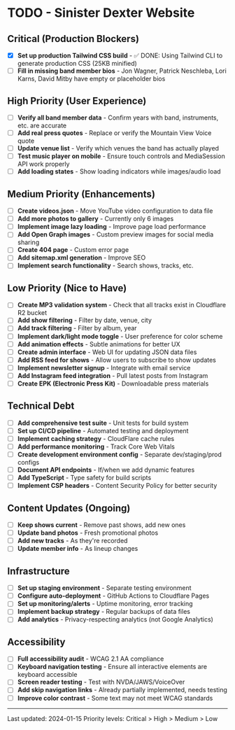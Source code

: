# TODO - Sinister Dexter Website

## Critical (Production Blockers)
- [x] **Set up production Tailwind CSS build** - ✅ DONE: Using Tailwind CLI to generate production CSS (25KB minified)
- [ ] **Fill in missing band member bios** - Jon Wagner, Patrick Neschleba, Lori Karns, David Mitby have empty or placeholder bios

## High Priority (User Experience)
- [ ] **Verify all band member data** - Confirm years with band, instruments, etc. are accurate
- [ ] **Add real press quotes** - Replace or verify the Mountain View Voice quote
- [ ] **Update venue list** - Verify which venues the band has actually played
- [ ] **Test music player on mobile** - Ensure touch controls and MediaSession API work properly
- [ ] **Add loading states** - Show loading indicators while images/audio load

## Medium Priority (Enhancements)
- [ ] **Create videos.json** - Move YouTube video configuration to data file
- [ ] **Add more photos to gallery** - Currently only 6 images
- [ ] **Implement image lazy loading** - Improve page load performance
- [ ] **Add Open Graph images** - Custom preview images for social media sharing
- [ ] **Create 404 page** - Custom error page
- [ ] **Add sitemap.xml generation** - Improve SEO
- [ ] **Implement search functionality** - Search shows, tracks, etc.

## Low Priority (Nice to Have)
- [ ] **Create MP3 validation system** - Check that all tracks exist in Cloudflare R2 bucket
- [ ] **Add show filtering** - Filter by date, venue, city
- [ ] **Add track filtering** - Filter by album, year
- [ ] **Implement dark/light mode toggle** - User preference for color scheme
- [ ] **Add animation effects** - Subtle animations for better UX
- [ ] **Create admin interface** - Web UI for updating JSON data files
- [ ] **Add RSS feed for shows** - Allow users to subscribe to show updates
- [ ] **Implement newsletter signup** - Integrate with email service
- [ ] **Add Instagram feed integration** - Pull latest posts from Instagram
- [ ] **Create EPK (Electronic Press Kit)** - Downloadable press materials

## Technical Debt
- [ ] **Add comprehensive test suite** - Unit tests for build system
- [ ] **Set up CI/CD pipeline** - Automated testing and deployment
- [ ] **Implement caching strategy** - CloudFlare cache rules
- [ ] **Add performance monitoring** - Track Core Web Vitals
- [ ] **Create development environment config** - Separate dev/staging/prod configs
- [ ] **Document API endpoints** - If/when we add dynamic features
- [ ] **Add TypeScript** - Type safety for build scripts
- [ ] **Implement CSP headers** - Content Security Policy for better security

## Content Updates (Ongoing)
- [ ] **Keep shows current** - Remove past shows, add new ones
- [ ] **Update band photos** - Fresh promotional photos
- [ ] **Add new tracks** - As they're recorded
- [ ] **Update member info** - As lineup changes

## Infrastructure
- [ ] **Set up staging environment** - Separate testing environment
- [ ] **Configure auto-deployment** - GitHub Actions to Cloudflare Pages
- [ ] **Set up monitoring/alerts** - Uptime monitoring, error tracking
- [ ] **Implement backup strategy** - Regular backups of data files
- [ ] **Add analytics** - Privacy-respecting analytics (not Google Analytics)

## Accessibility
- [ ] **Full accessibility audit** - WCAG 2.1 AA compliance
- [ ] **Keyboard navigation testing** - Ensure all interactive elements are keyboard accessible
- [ ] **Screen reader testing** - Test with NVDA/JAWS/VoiceOver
- [ ] **Add skip navigation links** - Already partially implemented, needs testing
- [ ] **Improve color contrast** - Some text may not meet WCAG standards

---
Last updated: 2024-01-15
Priority levels: Critical > High > Medium > Low